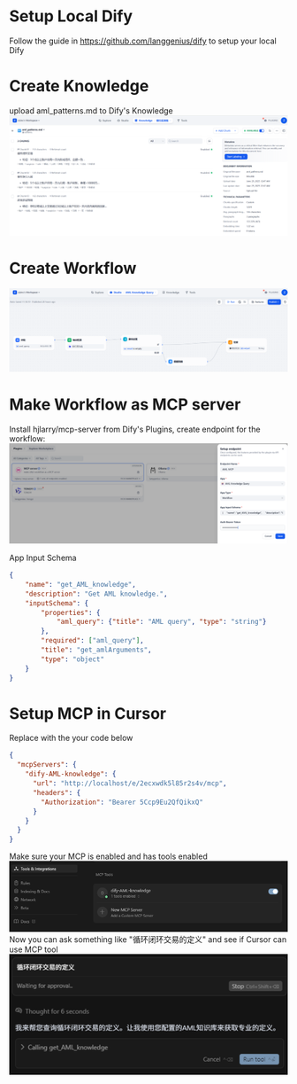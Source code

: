 # Setup Local Dify
Follow the guide in https://github.com/langgenius/dify to setup your local Dify

# Create Knowledge
upload aml_patterns.md to Dify's Knowledge
![](image/dify_knowledge.png)

# Create Workflow
![](image/dify_workflow.png)

# Make Workflow as MCP server
Install hjlarry/mcp-server from Dify's Plugins, create endpoint for the workflow:
![](image/dify_mcp.png)

App Input Schema
```json
{
    "name": "get_AML_knowledge",
    "description": "Get AML knowledge.",
    "inputSchema": {
        "properties": {
            "aml_query": {"title": "AML query", "type": "string"}
        },
        "required": ["aml_query"],
        "title": "get_amlArguments",
        "type": "object"
    }
}
```

# Setup MCP in Cursor
Replace with the your code below
```json
{
  "mcpServers": {
    "dify-AML-knowledge": {
      "url": "http://localhost/e/2ecxwdk5l85r2s4v/mcp",
      "headers": {
        "Authorization": "Bearer 5Ccp9Eu2QfQikxQ"
      }
    }
  }
} 
```
Make sure your MCP is enabled and has tools enabled
![](image/cursor_mcp.png)
Now you can ask something like "循环闭环交易的定义" and see if Cursor can use MCP tool
![](image/cursor_tool_calling.png)